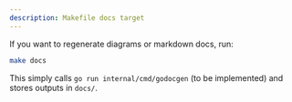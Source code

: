 ```yaml
---
description: Makefile docs target
---
```


If you want to regenerate diagrams or markdown docs, run:

```bash
make docs
```

This simply calls `go run internal/cmd/godocgen` (to be implemented) and stores outputs in `docs/`.
